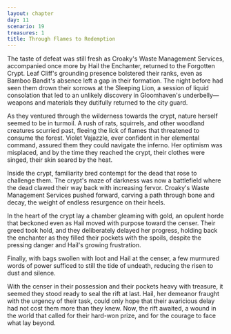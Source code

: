 ```yaml
---
layout: chapter
day: 11
scenario: 19
treasures: 1
title: Through Flames to Redemption
---
```


The taste of defeat was still fresh as Croaky's Waste Management Services,
accompanied once more by Hail the Enchanter, returned to the Forgotten Crypt.
Leaf Cliff's grounding presence bolstered their ranks, even as Bamboo Bandit's
absence left a gap in their formation. The night before had seen them drown
their sorrows at the Sleeping Lion, a session of liquid consolation that led
to an unlikely discovery in Gloomhaven's underbelly—weapons and materials
they dutifully returned to the city guard.

As they ventured through the wilderness towards the crypt, nature herself
seemed to be in turmoil. A rush of rats, squirrels, and other woodland
creatures scurried past, fleeing the lick of flames that threatened to
consume the forest. Violet Vajazzle, ever confident in her elemental
command, assured them they could navigate the inferno. Her optimism was
misplaced, and by the time they reached the crypt, their clothes were
singed, their skin seared by the heat.

Inside the crypt, familiarity bred contempt for the dead that rose to
challenge them. The crypt's maze of darkness was now a battlefield where
the dead clawed their way back with increasing fervor. Croaky's Waste
Management Services pushed forward, carving a path through bone and decay,
the weight of endless resurgence on their heels.

In the heart of the crypt lay a chamber gleaming with gold, an opulent
horde that beckoned even as Hail moved with purpose toward the censer.
Their greed took hold, and they deliberately delayed her progress, holding
back the enchanter as they filled their pockets with the spoils, despite
the pressing danger and Hail's growing frustration.

Finally, with bags swollen with loot and Hail at the censer, a few murmured
words of power sufficed to still the tide of undeath, reducing the risen
to dust and silence.

With the censer in their possession and their pockets heavy with treasure,
it seemed they stood ready to seal the rift at last. Hail, her demeanor
fraught with the urgency of their task, could only hope that their
avaricious delay had not cost them more than they knew. Now, the rift
awaited, a wound in the world that called for their hard-won prize, and
for the courage to face what lay beyond.
